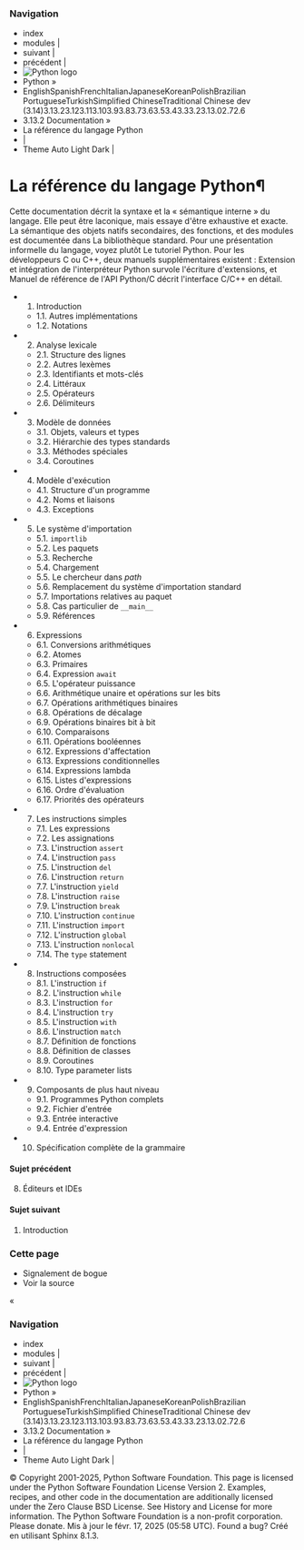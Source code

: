 ### Navigation
  * index
  * modules |
  * suivant |
  * précédent |
  * ![Python logo](https://docs.python.org/fr/3/_static/py.svg)
  * Python »
  * EnglishSpanishFrenchItalianJapaneseKoreanPolishBrazilian PortugueseTurkishSimplified ChineseTraditional Chinese
dev (3.14)3.13.23.123.113.103.93.83.73.63.53.43.33.23.13.02.72.6
  * 3.13.2 Documentation » 
  * La référence du langage Python
  * | 
  * Theme  Auto Light Dark |


# La référence du langage Python¶
Cette documentation décrit la syntaxe et la « sémantique interne » du langage. Elle peut être laconique, mais essaye d'être exhaustive et exacte. La sémantique des objets natifs secondaires, des fonctions, et des modules est documentée dans La bibliothèque standard. Pour une présentation informelle du langage, voyez plutôt Le tutoriel Python. Pour les développeurs C ou C++, deux manuels supplémentaires existent : Extension et intégration de l'interpréteur Python survole l'écriture d'extensions, et Manuel de référence de l'API Python/C décrit l'interface C/C++ en détail.
  * 1. Introduction
    * 1.1. Autres implémentations
    * 1.2. Notations
  * 2. Analyse lexicale
    * 2.1. Structure des lignes
    * 2.2. Autres lexèmes
    * 2.3. Identifiants et mots-clés
    * 2.4. Littéraux
    * 2.5. Opérateurs
    * 2.6. Délimiteurs
  * 3. Modèle de données
    * 3.1. Objets, valeurs et types
    * 3.2. Hiérarchie des types standards
    * 3.3. Méthodes spéciales
    * 3.4. Coroutines
  * 4. Modèle d'exécution
    * 4.1. Structure d'un programme
    * 4.2. Noms et liaisons
    * 4.3. Exceptions
  * 5. Le système d'importation
    * 5.1. `importlib`
    * 5.2. Les paquets
    * 5.3. Recherche
    * 5.4. Chargement
    * 5.5. Le chercheur dans _path_
    * 5.6. Remplacement du système d'importation standard
    * 5.7. Importations relatives au paquet
    * 5.8. Cas particulier de `__main__`
    * 5.9. Références
  * 6. Expressions
    * 6.1. Conversions arithmétiques
    * 6.2. Atomes
    * 6.3. Primaires
    * 6.4. Expression `await`
    * 6.5. L'opérateur puissance
    * 6.6. Arithmétique unaire et opérations sur les bits
    * 6.7. Opérations arithmétiques binaires
    * 6.8. Opérations de décalage
    * 6.9. Opérations binaires bit à bit
    * 6.10. Comparaisons
    * 6.11. Opérations booléennes
    * 6.12. Expressions d'affectation
    * 6.13. Expressions conditionnelles
    * 6.14. Expressions lambda
    * 6.15. Listes d'expressions
    * 6.16. Ordre d'évaluation
    * 6.17. Priorités des opérateurs
  * 7. Les instructions simples
    * 7.1. Les expressions
    * 7.2. Les assignations
    * 7.3. L'instruction `assert`
    * 7.4. L'instruction `pass`
    * 7.5. L'instruction `del`
    * 7.6. L'instruction `return`
    * 7.7. L'instruction `yield`
    * 7.8. L'instruction `raise`
    * 7.9. L'instruction `break`
    * 7.10. L'instruction `continue`
    * 7.11. L'instruction `import`
    * 7.12. L'instruction `global`
    * 7.13. L'instruction `nonlocal`
    * 7.14. The `type` statement
  * 8. Instructions composées
    * 8.1. L'instruction `if`
    * 8.2. L'instruction `while`
    * 8.3. L'instruction `for`
    * 8.4. L'instruction `try`
    * 8.5. L'instruction `with`
    * 8.6. L'instruction `match`
    * 8.7. Définition de fonctions
    * 8.8. Définition de classes
    * 8.9. Coroutines
    * 8.10. Type parameter lists
  * 9. Composants de plus haut niveau
    * 9.1. Programmes Python complets
    * 9.2. Fichier d'entrée
    * 9.3. Entrée interactive
    * 9.4. Entrée d'expression
  * 10. Spécification complète de la grammaire


#### Sujet précédent
8. Éditeurs et IDEs
#### Sujet suivant
1. Introduction
### Cette page
  * Signalement de bogue
  * Voir la source 


«
### Navigation
  * index
  * modules |
  * suivant |
  * précédent |
  * ![Python logo](https://docs.python.org/fr/3/_static/py.svg)
  * Python »
  * EnglishSpanishFrenchItalianJapaneseKoreanPolishBrazilian PortugueseTurkishSimplified ChineseTraditional Chinese
dev (3.14)3.13.23.123.113.103.93.83.73.63.53.43.33.23.13.02.72.6
  * 3.13.2 Documentation » 
  * La référence du langage Python
  * | 
  * Theme  Auto Light Dark |


©  Copyright  2001-2025, Python Software Foundation. This page is licensed under the Python Software Foundation License Version 2. Examples, recipes, and other code in the documentation are additionally licensed under the Zero Clause BSD License. See History and License for more information. The Python Software Foundation is a non-profit corporation. Please donate. Mis à jour le févr. 17, 2025 (05:58 UTC). Found a bug? Créé en utilisant Sphinx 8.1.3. 
